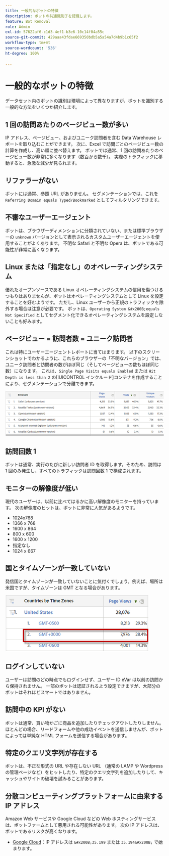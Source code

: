```yaml
---
title: 一般的なボットの特徴
description: ボットの共通識別子を認識します。
feature: Bot Removal
role: Admin
exl-id: 57622af6-c1d3-4ef1-b3e6-10c14f04a55c
source-git-commit: 429aaa43fdae669350bdb5a5a54a7d4b9b1c65f2
workflow-type: tm+mt
source-wordcount: '536'
ht-degree: 100%

---
```


# 一般的なボットの特徴

データセット内のボットの識別は環境によって異なりますが、ボットを識別する一般的な方法をいくつか紹介します。

## 1 回の訪問あたりのページビュー数が多い

IP アドレス、ページビュー、およびユニーク訪問者を含む Data Warehouse レポートを取り込むことができます。 次に、Excel で訪問ごとのページビュー数の計算を作成し、高い順に並べ替えます。 ボットでは通常、1 回の訪問あたりのページビュー数が非常に多くなります（数百から数千）。 実際のトラフィックに移動すると、急激な減少が見られます。

## リファラーがない

ボットには通常、参照 URL がありません。 セグメンテーションでは、これを `Referring Domain equals Typed/Bookmarked` としてフィルタリングできます。

## 不審なユーザーエージェント

ボットは、ブラウザーディメンションに分類されていない、または標準ブラウザーの `unknown` バージョンとして表示されるカスタムユーザーエージェントを使用することがよくあります。 不明な Safari と不明な Opera は、ボットである可能性が非常に高くなります。

## Linux または「指定なし」のオペレーティングシステム

優れたオープンソースである Linux オペレーティングシステムの信用を傷つけるつもりはありませんが、ボットはオペレーティングシステムとして Linux を設定することを好むようです。 ただし、Linux ユーザーから正規のトラフィックを除外する場合は注意が必要です。 ボットは、`Operating System &#x200B;equals Not Specified` としてセグメント化できるオペレーティングシステムを設定しないことも好みます。

## ページビュー = 訪問者数 = ユニーク訪問者

これは特にユーザーエージェントレポートに当てはまります。 以下のスクリーンショットでわかるように、これらのブラウザーの「不明なバージョン」では、ユニーク訪問者と訪問者の数がほぼ同じ（そしてページビューの数もほぼ同じ数）になります。 これは、`Single Page Visits equals Enabled` または `Hit Depth is less than 2` の[!UICONTROL インクルード]コンテナを作成することにより、セグメンテーションで分離できます。

![](/help/admin/admin/c-manage-report-suites/c-edit-report-suites/general/bot-removal/assets/bots-browsers-unknown.png)

## 訪問回数 1

ボットは通常、実行のたびに新しい訪問者 ID を取得します。そのため、訪問は 1 回のみ発生し、すべてのトラフィックは訪問回数 1 で構成されます。

## モニターの解像度が低い

現代のユーザーは、以前に比べてはるかに高い解像度のモニターを持っています。 次の解像度のヒットは、ボットに非常に人気があるようです。

* 1024x768&#x200B;&#x200B;
* 1366 x 768
* 1600 x 864
* 800 x 600
* 1600 x 1200
* 指定なし
* 1024 x 667

## 国とタイムゾーンが一致していない

発信国とタイムゾーンが一致していないことに気付くでしょう。例えば、場所は米国ですが、タイムゾーンは GMT となる場合があります。

![](/help/admin/admin/c-manage-report-suites/c-edit-report-suites/general/bot-removal/assets/bots-country-time-zone.png)

## ログインしていない

ユーザーは訪問のどの時点でもログインせず、ユーザー ID eVar は以前の訪問から保持されません。 一部のボットは認証されるよう設定できますが、大部分のボットはそれほどスマートではありません。

## 訪問中の KPI がない

ボットは通常、買い物かごに商品を追加したりチェックアウトしたりしません。 ほとんどの場合、リードフォームや他の成功イベントを送信しませんが、ボットによっては単純な HTML フォームを送信する場合があります。

## 特定のクエリ文字列が存在する

ボットは、不正な形式の URL や存在しない URL （通常の LAMP や Wordpress の管理ページなど）をヒットしたり、特定のクエリ文字列を追加したりして、キャッシュやサイトの破壊を試みることがあります。

## 分散コンピューティングプラットフォームに由来する IP アドレス

Amazon Web サービスや Google Cloud などの Web ホスティングサービスは、ボットファームとして悪用される可能性があります。 次の IP アドレスは、ボットであるリスクが高くなります。

* [Google Cloud](https://cloud.google.com/compute/)：IP アドレスは `&#x200B;35.199` または `35.194&#x200B;` で始まります。
